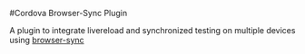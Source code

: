 #Cordova Browser-Sync Plugin

A plugin to integrate livereload and synchronized testing on multiple devices using [browser-sync](http://browsersync.io)